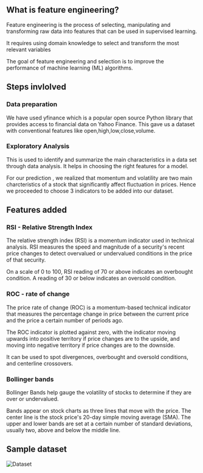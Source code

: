 ## What is feature engineering?
Feature engineering is the process of selecting, manipulating and transforming raw data into features that can be used in supervised learning.

It requires using domain knowledge to select and transform the most relevant variables

The goal of feature engineering and selection is to improve the performance of machine learning (ML) algorithms.

## Steps invlolved

### Data preparation

We have used yfinance which is a popular open source Python library that provides access to financial data on Yahoo Finance. This gave us a dataset with conventional features like open,high,low,close,volume.
  
### Exploratory Analysis

This is used to identify and summarize the main characteristics in a data set through data analysis. It helps in choosing the right features for a model.

For our prediction , we realized that momentum and volatility are two main charcteristics of a stock that significantly affect fluctuation in prices. Hence we proceeded to choose 3 indicators to be added into our dataset.


## Features added

### RSI - Relative Strength Index<br>
The relative strength index (RSI) is a momentum indicator used in technical analysis. RSI measures the speed and magnitude of a security's recent price changes to detect overvalued or undervalued conditions in the price of that security.

On a scale of 0 to 100, RSI reading of 70 or above indicates an overbought condition. A reading of 30 or below indicates an oversold condition.

### ROC - rate of change
The price rate of change (ROC) is a momentum-based technical indicator that measures the percentage change in price between the current price and the price a certain number of periods ago.

The ROC indicator is plotted against zero, with the indicator moving upwards into positive territory if price changes are to the upside, and moving into negative territory if price changes are to the downside.

It can be used to spot divergences, overbought and oversold conditions, and centerline crossovers.

### Bollinger bands 

Bollinger Bands help gauge the volatility of stocks to determine if they are over or undervalued.

Bands appear on stock charts as three lines that move with the price. The center line is the stock price's 20-day simple moving average (SMA). The upper and lower bands are set at a certain number of standard deviations, usually two, above and below the middle line.

## Sample dataset

<!-- pip install mkdocs-table-reader-plugin -->
![Dataset]("sample_dataset.jpg")



